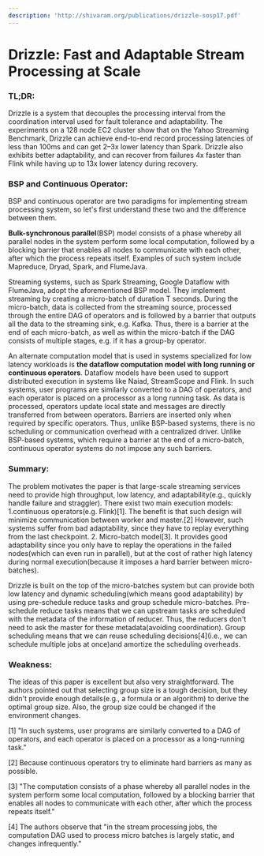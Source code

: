 ```yaml
---
description: 'http://shivaram.org/publications/drizzle-sosp17.pdf'
---
```


# Drizzle: Fast and Adaptable Stream Processing at Scale

### TL;DR:

Drizzle is a system that decouples the processing interval from the coordination interval used for fault tolerance and adaptability. The experiments on a 128 node EC2 cluster show that on the Yahoo Streaming Benchmark, Drizzle can achieve end-to-end record processing latencies of less than 100ms and can get 2–3x lower latency than Spark. Drizzle also exhibits better adaptability, and can recover from failures 4x faster than Flink while having up to 13x lower latency during recovery.

### BSP and Continuous Operator:

BSP and continuous operator are two paradigms for implementing stream processing system, so let's first understand these two and the difference between them. 

**Bulk-synchronous parallel**\(BSP\) model consists of a phase whereby all parallel nodes in the system perform some local computation, followed by a blocking barrier that enables all nodes to communicate with each other, after which the process repeats itself. Examples of such system include Mapreduce, Dryad, Spark, and FlumeJava.

Streaming systems, such as Spark Streaming, Google Dataflow with FlumeJava, adopt the aforementioned BSP model. They implement streaming by creating a micro-batch of duration T seconds. During the micro-batch, data is collected from the streaming source, processed through the entire DAG of operators and is followed by a barrier that outputs all the data to the streaming sink, e.g. Kafka. Thus, there is a barrier at the end of each micro-batch, as well as within the micro-batch if the DAG consists of multiple stages, e.g. if it has a group-by operator.

An alternate computation model that is used in systems specialized for low latency workloads is **the dataflow computation model with long running or continuous operators**. Dataflow models have been used to support distributed execution in systems like Naiad, StreamScope  and Flink. In such systems, user programs are similarly converted to a DAG of operators, and each operator is placed on a processor as a long running task. As data is processed, operators update local state and messages are directly transferred from between operators. Barriers are inserted only when required by specific operators. Thus, unlike BSP-based systems, there is no scheduling or communication overhead with a centralized driver. Unlike BSP-based systems, which require a barrier at the end of a micro-batch, continuous operator systems do not impose any such barriers.

### Summary:

The problem motivates the paper is that large-scale streaming services need to provide high throughput, low latency, and adaptability\(e.g., quickly handle failure and straggler\). There exist two main execution models: 1.continuous operators\(e.g. Flink\)\[1\]. The benefit is that such design will minimize communication between worker and master.\[2\] However, such systems suffer from bad adaptability, since they have to replay everything from the last checkpoint. 2. Micro-batch model\[3\]. It provides good adaptability since you only have to replay the operations in the failed nodes\(which can even run in parallel\), but at the cost of rather high latency during normal execution\(because it imposes a hard barrier between micro-batches\).

Drizzle is built on the top of the micro-batches system but can provide both low latency and dynamic scheduling\(which means good adaptability\) by using pre-schedule reduce tasks and group schedule micro-batches. Pre-schedule reduce tasks means that we can upstream tasks are scheduled with the metadata of the information of reducer. Thus, the reducers don't need to ask the master for these metadata\(avoiding coordination\). Group scheduling means that we can reuse scheduling decisions\[4\]\(i.e., we can schedule multiple jobs at once\)and amortize the scheduling overheads.

### Weakness: 

The ideas of this paper is excellent but also very straightforward. The authors pointed out that selecting group size is a tough decision, but they didn't provide enough details\(e.g., a formula or an algorithm\) to derive the optimal group size. Also, the group size could be changed if the environment changes.

\[1\] "In such systems, user programs are similarly converted to a DAG of operators, and each operator is placed on a processor as a long-running task." 

\[2\] Because continuous operators try to eliminate hard barriers as many as possible. 

\[3\] "The computation consists of a phase whereby all parallel nodes in the system perform some local computation, followed by a blocking barrier that enables all nodes to communicate with each other, after which the process repeats itself." 

\[4\] The authors observe that "in the stream processing jobs, the computation DAG used to process micro batches is largely static, and changes infrequently."

